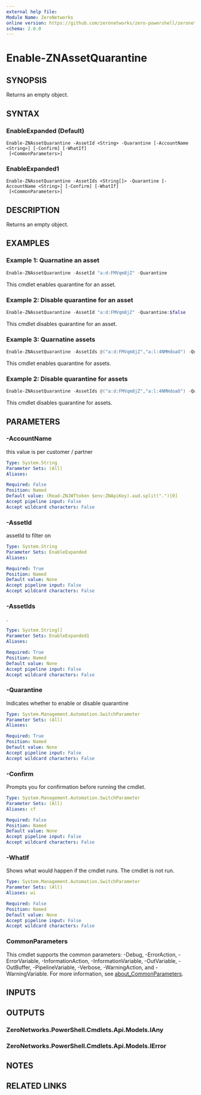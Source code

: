 ```yaml
---
external help file:
Module Name: ZeroNetworks
online version: https://github.com/zeronetworks/zero-powershell/zeronetworks/enable-znassetquarantine
schema: 2.0.0
---
```


# Enable-ZNAssetQuarantine

## SYNOPSIS
Returns an empty object.

## SYNTAX

### EnableExpanded (Default)
```
Enable-ZNAssetQuarantine -AssetId <String> -Quarantine [-AccountName <String>] [-Confirm] [-WhatIf]
 [<CommonParameters>]
```

### EnableExpanded1
```
Enable-ZNAssetQuarantine -AssetIds <String[]> -Quarantine [-AccountName <String>] [-Confirm] [-WhatIf]
 [<CommonParameters>]
```

## DESCRIPTION
Returns an empty object.

## EXAMPLES

### Example 1: Quarnatine an asset
```powershell
Enable-ZNAssetQuarantine -AssetId "a:d:FMVqm8jZ" -Quarantine
```

This cmdlet enables quarantine for an asset.

### Example 2: Disable quarantine for an asset
```powershell
Enable-ZNAssetQuarantine -AssetId "a:d:FMVqm8jZ" -Quarantine:$false
```

This cmdlet disables quarantine for an asset.

### Example 3: Quarnatine assets
```powershell
Enable-ZNAssetQuarantine -AssetIds @("a:d:FMVqm8jZ","a:l:4NMHdoaO") -Quarantine
```

This cmdlet enables quarantine for assets.

### Example 2: Disable quarantine for assets
```powershell
Enable-ZNAssetQuarantine -AssetIds @("a:d:FMVqm8jZ","a:l:4NMHdoaO") -Quarantine:$false
```

This cmdlet disables quarantine for assets.

## PARAMETERS

### -AccountName
this value is per customer / partner

```yaml
Type: System.String
Parameter Sets: (All)
Aliases:

Required: False
Position: Named
Default value: (Read-ZNJWTtoken $env:ZNApiKey).aud.split(".")[0]
Accept pipeline input: False
Accept wildcard characters: False
```

### -AssetId
assetId to filter on

```yaml
Type: System.String
Parameter Sets: EnableExpanded
Aliases:

Required: True
Position: Named
Default value: None
Accept pipeline input: False
Accept wildcard characters: False
```

### -AssetIds
.

```yaml
Type: System.String[]
Parameter Sets: EnableExpanded1
Aliases:

Required: True
Position: Named
Default value: None
Accept pipeline input: False
Accept wildcard characters: False
```

### -Quarantine
Indicates whether to enable or disable quarantine

```yaml
Type: System.Management.Automation.SwitchParameter
Parameter Sets: (All)
Aliases:

Required: True
Position: Named
Default value: None
Accept pipeline input: False
Accept wildcard characters: False
```

### -Confirm
Prompts you for confirmation before running the cmdlet.

```yaml
Type: System.Management.Automation.SwitchParameter
Parameter Sets: (All)
Aliases: cf

Required: False
Position: Named
Default value: None
Accept pipeline input: False
Accept wildcard characters: False
```

### -WhatIf
Shows what would happen if the cmdlet runs.
The cmdlet is not run.

```yaml
Type: System.Management.Automation.SwitchParameter
Parameter Sets: (All)
Aliases: wi

Required: False
Position: Named
Default value: None
Accept pipeline input: False
Accept wildcard characters: False
```

### CommonParameters
This cmdlet supports the common parameters: -Debug, -ErrorAction, -ErrorVariable, -InformationAction, -InformationVariable, -OutVariable, -OutBuffer, -PipelineVariable, -Verbose, -WarningAction, and -WarningVariable. For more information, see [about_CommonParameters](http://go.microsoft.com/fwlink/?LinkID=113216).

## INPUTS

## OUTPUTS

### ZeroNetworks.PowerShell.Cmdlets.Api.Models.IAny

### ZeroNetworks.PowerShell.Cmdlets.Api.Models.IError

## NOTES

## RELATED LINKS

